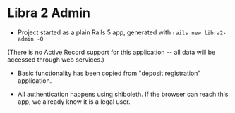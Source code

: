 # Libra 2 Admin

* Project started as a plain Rails 5 app, generated with `rails new libra2-admin -O`

(There is no Active Record support for this application -- all data will be accessed through web services.)

* Basic functionality has been copied from "deposit registration" application.

* All authentication happens using shiboleth. If the browser can reach this app, we already know it is a legal user.
